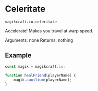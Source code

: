# Celeritate

`magikcraft.io.celeritate`

Accelerate! Makes you travel at warp speed.

Arguments: none
Returns: nothing

## Example

```javascript
const magik = magikcraft.io;

function healFriend(playerName) {
    magik.auxilium(playerName);
}
```
